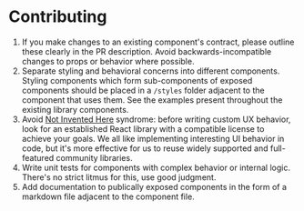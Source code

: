 # Contributing

1. If you make changes to an existing component's contract, please outline these clearly in the PR description. Avoid backwards-incompatible changes to props or behavior where possible.
2. Separate styling and behavioral concerns into different components. Styling components which form sub-components of exposed components should be placed in a `/styles` folder adjacent to the component that uses them. See the examples present throughout the existing library components.
3. Avoid [Not Invented Here](https://en.wikipedia.org/wiki/Not_invented_here) syndrome: before writing custom UX behavior, look for an established React library with a compatible license to achieve your goals. We all like implementing interesting UI behavior in code, but it's more effective for us to reuse widely supported and full-featured community libraries.
4. Write unit tests for components with complex behavior or internal logic. There's no strict litmus for this, use good judgment.
5. Add documentation to publically exposed components in the form of a markdown file adjacent to the component file.
